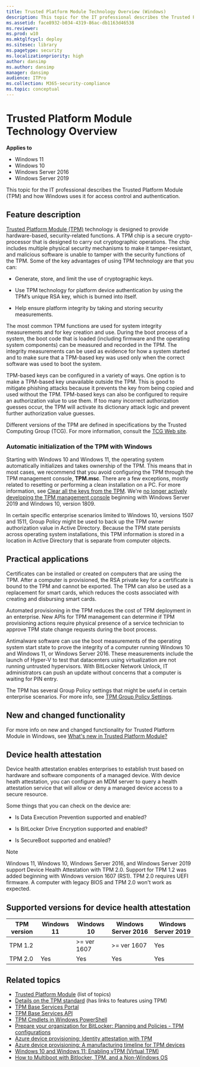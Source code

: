 ```yaml
---
title: Trusted Platform Module Technology Overview (Windows)
description: This topic for the IT professional describes the Trusted Platform Module (TPM) and how Windows uses it for access control and authentication.
ms.assetid: face8932-b034-4319-86ac-db1163d46538
ms.reviewer: 
ms.prod: w10
ms.mktglfcycl: deploy
ms.sitesec: library
ms.pagetype: security
ms.localizationpriority: high
author: dansimp
ms.author: dansimp
manager: dansimp
audience: ITPro
ms.collection: M365-security-compliance
ms.topic: conceptual
---
```


# Trusted Platform Module Technology Overview

**Applies to**
- Windows 11
- Windows 10
- Windows Server 2016
- Windows Server 2019

This topic for the IT professional describes the Trusted Platform Module (TPM) and how Windows uses it for access control and authentication.

## Feature description

[Trusted Platform Module (TPM)](/windows/security/information-protection/tpm/trusted-platform-module-top-node) technology is designed to provide hardware-based, security-related functions. A TPM chip is a secure crypto-processor that is designed to carry out cryptographic operations. The chip includes multiple physical security mechanisms to make it tamper-resistant, and malicious software is unable to tamper with the security functions of the TPM. Some of the key advantages of using TPM technology are that you can:

- Generate, store, and limit the use of cryptographic keys.

- Use TPM technology for platform device authentication by using the TPM’s unique RSA key, which is burned into itself.

- Help ensure platform integrity by taking and storing security measurements.

The most common TPM functions are used for system integrity measurements and for key creation and use. During the boot process of a system, the boot code that is loaded (including firmware and the operating system components) can be measured and recorded in the TPM. The integrity measurements can be used as evidence for how a system started and to make sure that a TPM-based key was used only when the correct software was used to boot the system.

TPM-based keys can be configured in a variety of ways. One option is to make a TPM-based key unavailable outside the TPM. This is good to mitigate phishing attacks because it prevents the key from being copied and used without the TPM. TPM-based keys can also be configured to require an authorization value to use them. If too many incorrect authorization guesses occur, the TPM will activate its dictionary attack logic and prevent further authorization value guesses.

Different versions of the TPM are defined in specifications by the Trusted Computing Group (TCG). For more information, consult the [TCG Web site](http://www.trustedcomputinggroup.org/work-groups/trusted-platform-module/).

### Automatic initialization of the TPM with Windows

Starting with Windows 10 and Windows 11, the operating system automatically initializes and takes ownership of the TPM. This means that in most cases, we recommend that you avoid configuring the TPM through the TPM management console, **TPM.msc**. There are a few exceptions, mostly related to resetting or performing a clean installation on a PC. For more information, see [Clear all the keys from the TPM](initialize-and-configure-ownership-of-the-tpm.md#clear-all-the-keys-from-the-tpm). We're [no longer actively developing the TPM management console](/windows-server/get-started-19/removed-features-19#features-were-no-longer-developing) beginning with Windows Server 2019 and Windows 10, version 1809.

In certain specific enterprise scenarios limited to Windows 10, versions 1507 and 1511, Group Policy might be used to back up the TPM owner authorization value in Active Directory. Because the TPM state persists across operating system installations, this TPM information is stored in a location in Active Directory that is separate from computer objects.

## Practical applications

Certificates can be installed or created on computers that are using the TPM. After a computer is provisioned, the RSA private key for a certificate is bound to the TPM and cannot be exported. The TPM can also be used as a replacement for smart cards, which reduces the costs associated with creating and disbursing smart cards.

Automated provisioning in the TPM reduces the cost of TPM deployment in an enterprise. New APIs for TPM management can determine if TPM provisioning actions require physical presence of a service technician to approve TPM state change requests during the boot process.

Antimalware software can use the boot measurements of the operating system start state to prove the integrity of a computer running Windows 10 and Windows 11, or Windows Server 2016. These measurements include the launch of Hyper-V to test that datacenters using virtualization are not running untrusted hypervisors. With BitLocker Network Unlock, IT administrators can push an update without concerns that a computer is waiting for PIN entry.

The TPM has several Group Policy settings that might be useful in certain enterprise scenarios. For more info, see [TPM Group Policy Settings](trusted-platform-module-services-group-policy-settings.md).

## New and changed functionality

For more info on new and changed functionality for Trusted Platform Module in Windows, see [What's new in Trusted Platform Module?](/windows/whats-new/whats-new-windows-10-version-1507-and-1511#trusted-platform-module)

## Device health attestation

Device health attestation enables enterprises to establish trust based on hardware and software components of a managed device. With device heath attestation, you can configure an MDM server to query a health attestation service that will allow or deny a managed device access to a secure resource.

Some things that you can check on the device are:

-   Is Data Execution Prevention supported and enabled?

-   Is BitLocker Drive Encryption supported and enabled?

-   Is SecureBoot supported and enabled?

> [!NOTE]
>  Windows 11, Windows 10, Windows Server 2016, and Windows Server 2019 support Device Health Attestation with TPM 2.0. Support for TPM 1.2 was added beginning with Windows version 1607 (RS1). TPM 2.0 requires UEFI firmware. A computer with legacy BIOS and TPM 2.0 won't work as expected.

## Supported versions for device health attestation

| TPM version | Windows 11  | Windows 10  | Windows Server 2016 | Windows Server 2019 |
|-------------|-------------|-------------|---------------------|---------------------|
| TPM 1.2     |             | >= ver 1607 |    >= ver 1607      |       Yes           |
| TPM 2.0     |    Yes      |     Yes     |       Yes           |       Yes           |


## Related topics

- [Trusted Platform Module](trusted-platform-module-top-node.md) (list of topics)
- [Details on the TPM standard](https://www.microsoft.com/research/project/the-trusted-platform-module-tpm/) (has links to features using TPM)
- [TPM Base Services Portal](/windows/desktop/TBS/tpm-base-services-portal)
- [TPM Base Services API](/windows/desktop/api/_tbs/)
- [TPM Cmdlets in Windows PowerShell](/powershell/module/trustedplatformmodule)
- [Prepare your organization for BitLocker: Planning and Policies - TPM configurations](../bitlocker/prepare-your-organization-for-bitlocker-planning-and-policies.md)
- [Azure device provisioning: Identity attestation with TPM](https://azure.microsoft.com/blog/device-provisioning-identity-attestation-with-tpm/)
- [Azure device provisioning: A manufacturing timeline for TPM devices](https://azure.microsoft.com/blog/device-provisioning-a-manufacturing-timeline-for-tpm-devices/)
- [Windows 10 and Windows 11: Enabling vTPM (Virtual TPM)](https://social.technet.microsoft.com/wiki/contents/articles/34431.windows-10-enabling-vtpm-virtual-tpm.aspx)
- [How to Multiboot with Bitlocker, TPM, and a Non-Windows OS](https://social.technet.microsoft.com/wiki/contents/articles/9528.how-to-multiboot-with-bitlocker-tpm-and-a-non-windows-os.aspx)
